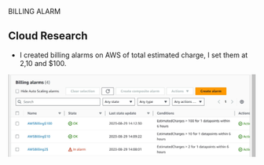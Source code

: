 
BILLING ALARM

## Cloud Research

- I created billing alarms on AWS of total estimated charge, I set them at $2,$10 and $100.

![Alt text](Image.png)
